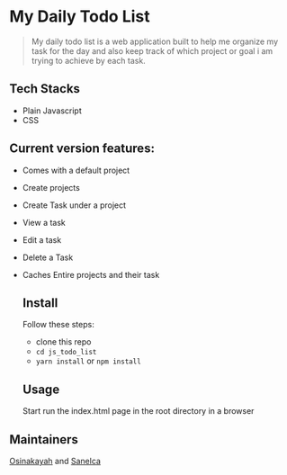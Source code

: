 # My Daily Todo List

> My daily todo list is a web application built to help me organize my task for the day and also keep track of which project or goal i am trying to achieve by each task.

## Tech Stacks
- Plain Javascript
- CSS

## Current version features:

- Comes with a default project
- Create projects
- Create Task under a project
- View a task
- Edit a task
- Delete a Task
- Caches Entire projects and their task

  
   ## Install
  
  Follow these steps:
    - clone this repo
    - `cd js_todo_list`
    - `yarn install` or `npm install`
    
    
  ## Usage
  
  Start run the index.html page in the root directory in a browser
  

## Maintainers

  [Osinakayah](https://github.com/osinakayah) and [Sanelca](https://github.com/sanelca)
